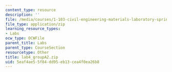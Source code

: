 ```yaml
---
content_type: resource
description: ''
file: /media/courses/1-103-civil-engineering-materials-laboratory-spring-2004/5eaf4ae55f84dd95eb13cea4f0ea26b8_lab4_groupA2.zip
file_type: application/zip
learning_resource_types:
- Labs
ocw_type: OCWFile
parent_title: Labs
parent_type: CourseSection
resourcetype: Other
title: lab4_groupA2.zip
uid: 5eaf4ae5-5f84-dd95-eb13-cea4f0ea26b8
---
```

